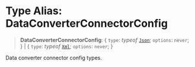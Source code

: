 # Type Alias: DataConverterConnectorConfig

> **DataConverterConnectorConfig**: \{ `type`: *typeof* [`Json`](../variables/DataConverterConnectorType.md#json); `options`: `never`; \} \| \{ `type`: *typeof* [`Xml`](../variables/DataConverterConnectorType.md#xml); `options`: `never`; \}

Data converter connector config types.
